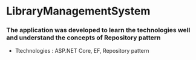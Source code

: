 # LibraryManagementSystem

### The application was developed to learn the technologies well and understand the concepts of Repository pattern

* Ttechnologies : ASP.NET Core, EF, Repository pattern
